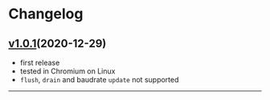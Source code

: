 # Changelog

## [v1.0.1](https://github.com/nathanjel/serialport-binding-web-serial-api/releases/tag/v1.0.0)(2020-12-29)

- first release
- tested in Chromium on Linux
- `flush`, `drain` and baudrate `update` not supported

---

